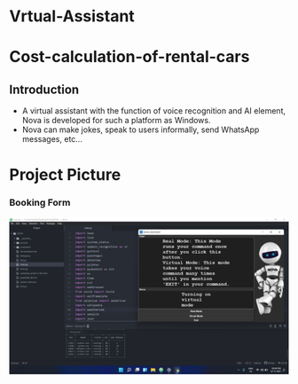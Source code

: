 # Vrtual-Assistant
# Cost-calculation-of-rental-cars

## Introduction


- A virtual assistant with the function of voice recognition and AI element, Nova is developed for such a platform as Windows.
- Nova can make jokes, speak to users informally, send WhatsApp messages, etc… 

# Project Picture
### Booking Form
![N|Solid](https://github.com/shaik-safi/Vrtual-Assistant/blob/main/screenshot/testing%20Nova.png?raw=true)
